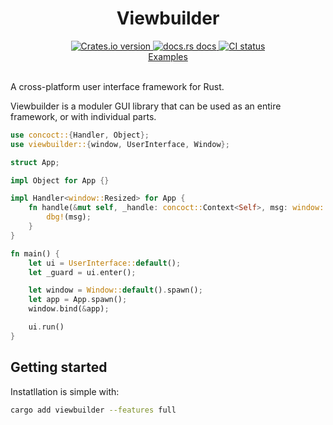 <div align="center">
<h1>Viewbuilder</h1>
 <a href="https://crates.io/crates/viewbuilder">
    <img src="https://img.shields.io/crates/v/viewbuilder?style=flat-square"
    alt="Crates.io version" />
  </a>
  <a href="https://docs.rs/viewbuilder/latest/viewbuilder/">
    <img src="https://img.shields.io/badge/docs-latest-blue.svg?style=flat-square"
      alt="docs.rs docs" />
  </a>
   <a href="https://github.com/matthunz/viewbuilder/actions">
    <img src="https://github.com/matthunz/viewbuilder/actions/workflows/ci.yml/badge.svg"
      alt="CI status" />
  </a>
</div>

<div align="center">
 <a href="https://github.com/matthunz/viewbuilder/tree/main/examples">Examples</a>
</div>

<br>

A cross-platform user interface framework for Rust.

Viewbuilder is a moduler GUI library that can be used as an entire framework, or with individual parts.

```rust
use concoct::{Handler, Object};
use viewbuilder::{window, UserInterface, Window};

struct App;

impl Object for App {}

impl Handler<window::Resized> for App {
    fn handle(&mut self, _handle: concoct::Context<Self>, msg: window::Resized) {
        dbg!(msg);
    }
}

fn main() {
    let ui = UserInterface::default();
    let _guard = ui.enter();

    let window = Window::default().spawn();
    let app = App.spawn();
    window.bind(&app);

    ui.run()
}
```

## Getting started

Instatllation is simple with:

```sh
cargo add viewbuilder --features full
```
